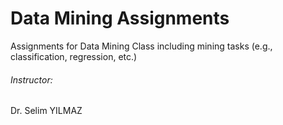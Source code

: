# Data Mining Assignments
Assignments for Data Mining Class including mining tasks (e.g., classification, regression, etc.)
###### Instructor:
Dr. Selim YILMAZ

